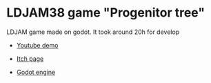 # LDJAM38 game "Progenitor tree"

LDJAM game made on godot.
It took around 20h for develop

 - [Youtube demo](https://www.youtube.com/edit?video_id=t9GZ0qzSspA&video_referrer=watch)

 - [Itch page](https://tymonr.itch.io/progenitor-tree)

 - [Godot engine](https://godotengine.org)
